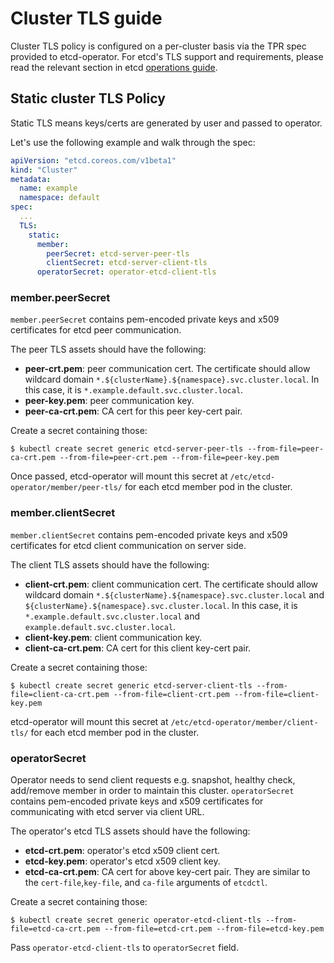 # Cluster TLS guide

Cluster TLS policy is configured on a per-cluster basis via the TPR spec provided to etcd-operator.
For etcd's TLS support and requirements, please read the relevant section in etcd [operations guide](https://coreos.com/etcd/docs/latest/op-guide/security.html).


## Static cluster TLS Policy

Static TLS means keys/certs are generated by user and passed to operator.

Let's use the following example and walk through the spec:

```yaml
apiVersion: "etcd.coreos.com/v1beta1"
kind: "Cluster"
metadata:
  name: example
  namespace: default
spec:
  ...
  TLS:
    static:
      member:
        peerSecret: etcd-server-peer-tls
        clientSecret: etcd-server-client-tls
      operatorSecret: operator-etcd-client-tls
```

### member.peerSecret

`member.peerSecret` contains pem-encoded private keys and x509 certificates for etcd peer communication.

The peer TLS assets should have the following:
- **peer-crt.pem**: peer communication cert.
  The certificate should allow wildcard domain `*.${clusterName}.${namespace}.svc.cluster.local`.
  In this case, it is `*.example.default.svc.cluster.local`.
- **peer-key.pem**: peer communication key.
- **peer-ca-crt.pem**: CA cert for this peer key-cert pair.

Create a secret containing those:
```
$ kubectl create secret generic etcd-server-peer-tls --from-file=peer-ca-crt.pem --from-file=peer-crt.pem --from-file=peer-key.pem
```

Once passed, etcd-operator will mount this secret at `/etc/etcd-operator/member/peer-tls/` for each etcd member pod in the cluster.


### member.clientSecret

`member.clientSecret` contains pem-encoded private keys and x509 certificates for etcd client communication on server side.

The client TLS assets should have the following:
- **client-crt.pem**: client communication cert.
  The certificate should allow wildcard domain `*.${clusterName}.${namespace}.svc.cluster.local` and `${clusterName}.${namespace}.svc.cluster.local`.
  In this case, it is `*.example.default.svc.cluster.local` and `example.default.svc.cluster.local`.
- **client-key.pem**: client communication key.
- **client-ca-crt.pem**: CA cert for this client key-cert pair.

Create a secret containing those:
```
$ kubectl create secret generic etcd-server-client-tls --from-file=client-ca-crt.pem --from-file=client-crt.pem --from-file=client-key.pem
```

etcd-operator will mount this secret at `/etc/etcd-operator/member/client-tls/` for each etcd member pod in the cluster.


### operatorSecret

Operator needs to send client requests e.g. snapshot, healthy check, add/remove member in order to maintain this cluster.
`operatorSecret` contains pem-encoded private keys and x509 certificates for communicating with etcd server via client URL.

The operator's etcd TLS assets should have the following:
- **etcd-crt.pem**: operator's etcd x509 client cert.
- **etcd-key.pem**: operator's etcd x509 client key.
- **etcd-ca-crt.pem**: CA cert for above key-cert pair.
They are similar to the `cert-file`,`key-file`, and `ca-file` arguments of `etcdctl`.

Create a secret containing those:
```
$ kubectl create secret generic operator-etcd-client-tls --from-file=etcd-ca-crt.pem --from-file=etcd-crt.pem --from-file=etcd-key.pem
```

Pass `operator-etcd-client-tls` to `operatorSecret` field.
